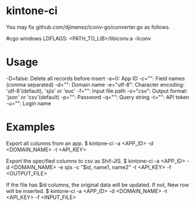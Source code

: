 kintone-ci
==========

You may fix github.com/djimenez/iconv-go/converter.go as follows.

\#cgo windows LDFLAGS: <PATH_TO_LIB>/libiconv.a -liconv

# Usage
  -D=false: Delete all records before insert
  -a=0: App ID
  -c="": Field names (comma separated)
  -d="": Domain name
  -e="utf-8": Character encoding: 'utf-8'(default), 'sjis' or 'euc'
  -f="": Input file path
  -o="csv": Output format: 'json' or 'csv'(default)
  -p="": Password
  -q="": Query string
  -t="": API token
  -u="": Login name

# Examples

Export all columns from an app.
$ kintone-ci -a <APP_ID> -d <DOMAIN_NAME> -t <API_KEY>

Export the specified columns to csv as Shif-JIS.
$ kintone-ci -a <APP_ID> -d <DOMAIN_NAME> -e sjis -c "$id, name1, name2" -t <API_KEY> -f <OUTPUT_FILE>

If the file has $id columns, the original data will be updated. If not, New row will be inserted.
$ kintone-ci -a <APP_ID> -d <DOMAIN_NAME> -t <API_KEY> -f <INPUT_FILE>
